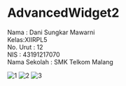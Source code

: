# AdvancedWidget2

Nama : Dani Sungkar Mawarni <br>
Kelas:XIIRPL5 <br>
No. Urut : 12 <br>
NIS : 43191217070 <br>
Nama Sekolah : SMK Telkom Malang <br>

![1](https://cloud.githubusercontent.com/assets/15699473/19878260/14121d7a-a019-11e6-8457-f59b26869603.png)
![2](https://cloud.githubusercontent.com/assets/15699473/19878261/141532b2-a019-11e6-9a1b-9ec8b0c3795a.png)
![3](https://cloud.githubusercontent.com/assets/15699473/19878262/142cfda2-a019-11e6-914b-9b5eb065d524.png)
